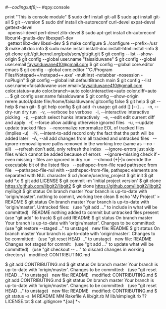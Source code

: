 #-*-coding:utf8;-*-
#qpy:console

print "This is console module"
$ sudo dnf install git-all 
$ sudo apt install git-all 
$ git --version 
$ sudo dnf install dh-autoreconf curl-devel expat-devel gettext-devel \
  openssl-devel perl-devel zlib-devel
$ sudo apt-get install dh-autoreconf libcurl4-gnutls-dev libexpat1-dev \
  gettext libz-dev libssl-dev
 
$ 
$ make configure
$ ./configure --prefix=/usr
$ make all doc info
$ sudo make install install-doc install-html install-info 
$ git clone git://git.kernel.org/pub/scm/git/git.git
 
$ git config --list --show-origin 
$ git config --global user.name "faisalduwane"
$ git config --global user.email faysalduwane410@gmail.com
$ git config --global core.editor emacs 
$ git config --global core.editor "'C:/Program Files/Notepad++/notepad++.exe'
-multiInst -notabbar -nosession -noPlugin"
 
$ git config --global init.defaultBranch main 
$ git config --list
user.name=faisalduwane 
user.email=faysalduwane410@gmail.com 
color.status=auto
color.branch=auto
color.interactive=auto
color.diff=auto
... 
$ git config user.name
faisalduwane 
$ git config --show-origin rerere.autoUpdate
file:/home/faisalduwane/.gitconfig false
 
$ git help <verb>
$ git <verb> --help
$ man git-<verb>
 
$ git help config 
$ git add -h
usage: git add [<options>] [--] <pathspec>...
  -n, --dry-run dry run
  -v, --verbose be verbose
  -i, --interactive interactive picking
  -p, --patch select hunks interactively
  -e, --edit edit current diff and apply
  -f, --force allow adding otherwise ignored files
  -u, --update update tracked files
  --renormalize renormalize EOL of tracked files (implies -u)
  -N, --intent-to-add record only the fact that the path will be added later
  -A, --all add changes from all tracked and untracked files
  --ignore-removal ignore paths removed in the working tree (same as --no
-all)
  --refresh don't add, only refresh the index
  --ignore-errors just skip files which cannot be added because of
errors
  --ignore-missing check if - even missing - files are ignored in dry run
  --chmod (+|-)x override the executable bit of the listed files
  --pathspec-from-file <file> read pathspec from file
  --pathspec-file-nul with --pathspec-from-file, pathspec elements are
separated with NUL character
 
$ cd /home/user/my_project 
$ git init
 
$ git add *.c
$ git add LICENSE
$ git commit -m 'Initial project version'
 
$ git clone https://github.com/libgit2/libgit2
 
$ git clone https://github.com/libgit2/libgit2 mylibgit
 
$ git status
On branch master
Your branch is up-to-date with 'origin/master'.
nothing to commit, working tree clean
 
$ echo 'My Project' > README
$ git status
On branch master
Your branch is up-to-date with 'origin/master'.
Untracked files:
  (use "git add <file>..." to include in what will be committed)
  README
nothing added to commit but untracked files present (use "git add" to track) 
$ git add README
 
$ git status
On branch master
Your branch is up-to-date with 'origin/master'.
Changes to be committed:
  (use "git restore --staged <file>..." to unstage)
  new file: README 
$ git status
On branch master
Your branch is up-to-date with 'origin/master'.
Changes to be committed:
  (use "git reset HEAD <file>..." to unstage)
  new file: README
Changes not staged for commit:
  (use "git add <file>..." to update what will be committed)
  (use "git checkout -- <file>..." to discard changes in working directory)
  modified: CONTRIBUTING.md 

$ git add CONTRIBUTING.md
$ git status
On branch master
Your branch is up-to-date with 'origin/master'.
Changes to be committed:
  (use "git reset HEAD <file>..." to unstage)
  new file: README
  modified: CONTRIBUTING.md 
$ git add CONTRIBUTING.md
$ git status
On branch master
Your branch is up-to-date with 'origin/master'.
Changes to be committed:
  (use "git reset HEAD <file>..." to unstage)
  new file: README
  modified: CONTRIBUTING.md 
$ git status -s
 M README
MM Rakefile
A lib/git.rb
M lib/simplegit.rb
?? LICENSE.txt
 
$ cat .gitignore
*.[oa]
*~ 




